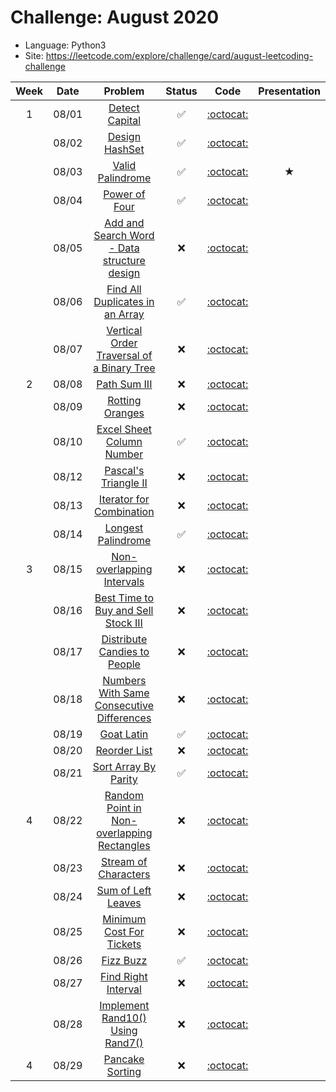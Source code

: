 # Challenge: August 2020
* Language: Python3
* Site: https://leetcode.com/explore/challenge/card/august-leetcoding-challenge

|Week|Date|Problem|Status|Code|Presentation|
|:--:|:--:|:--:|:--:|:--:|:--:|
|1|08/01|[Detect Capital](https://leetcode.com/explore/challenge/card/august-leetcoding-challenge/549/week-1-august-1st-august-7th/3409/)|✅|[:octocat:](./0801.py)||
||08/02|[Design HashSet](https://leetcode.com/explore/challenge/card/august-leetcoding-challenge/549/week-1-august-1st-august-7th/3410/)|✅|[:octocat:](./0802.py)||
||08/03|[Valid Palindrome](https://leetcode.com/explore/challenge/card/august-leetcoding-challenge/549/week-1-august-1st-august-7th/3411/)|✅|[:octocat:](./0803.py)|★|
||08/04|[Power of Four](https://leetcode.com/explore/challenge/card/august-leetcoding-challenge/549/week-1-august-1st-august-7th/3412/)|✅|[:octocat:](./0804.py)||
||08/05|[Add and Search Word - Data structure design](https://leetcode.com/explore/challenge/card/august-leetcoding-challenge/549/week-1-august-1st-august-7th/3413/)|❌|[:octocat:](./0805.py)||
||08/06|[Find All Duplicates in an Array](https://leetcode.com/explore/challenge/card/august-leetcoding-challenge/549/week-1-august-1st-august-7th/3414/)|✅|[:octocat:](./0806.py)||
||08/07|[Vertical Order Traversal of a Binary Tree](https://leetcode.com/explore/challenge/card/august-leetcoding-challenge/549/week-1-august-1st-august-7th/3415/)|❌|[:octocat:](./0807.py)||
|2|08/08|[Path Sum III](https://leetcode.com/explore/challenge/card/august-leetcoding-challenge/550/week-2-august-8th-august-14th/3417/)|❌|[:octocat:](./0808.py)||
||08/09|[Rotting Oranges](https://leetcode.com/explore/challenge/card/august-leetcoding-challenge/550/week-2-august-8th-august-14th/3418/)|❌|[:octocat:](./0809.py)||
||08/10|[Excel Sheet Column Number](https://leetcode.com/explore/challenge/card/august-leetcoding-challenge/550/week-2-august-8th-august-14th/3419/)|✅|[:octocat:](./0810.py)||
||08/12|[Pascal's Triangle II](https://leetcode.com/explore/challenge/card/august-leetcoding-challenge/550/week-2-august-8th-august-14th/3421/)|❌|[:octocat:](./0812.py)||
||08/13|[Iterator for Combination](https://leetcode.com/explore/challenge/card/august-leetcoding-challenge/550/week-2-august-8th-august-14th/3422/)|❌|[:octocat:](./0813.py)||
||08/14|[Longest Palindrome](https://leetcode.com/explore/challenge/card/august-leetcoding-challenge/550/week-2-august-8th-august-14th/3423/)|✅|[:octocat:](./0814.py)||
|3|08/15|[Non-overlapping Intervals](https://leetcode.com/explore/challenge/card/august-leetcoding-challenge/551/week-3-august-15th-august-21st/3425/)|❌|[:octocat:](./0815.py)||
||08/16|[Best Time to Buy and Sell Stock III](https://leetcode.com/explore/challenge/card/august-leetcoding-challenge/551/week-3-august-15th-august-21st/3426/)|❌|[:octocat:](./0816.py)||
||08/17|[Distribute Candies to People](https://leetcode.com/explore/challenge/card/august-leetcoding-challenge/551/week-3-august-15th-august-21st/3427/)|❌|[:octocat:](./0817.py)||
||08/18|[Numbers With Same Consecutive Differences](https://leetcode.com/explore/challenge/card/august-leetcoding-challenge/551/week-3-august-15th-august-21st/3428/)|❌|[:octocat:](./0818.py)||
||08/19|[Goat Latin](https://leetcode.com/explore/challenge/card/august-leetcoding-challenge/551/week-3-august-15th-august-21st/3429/)|✅|[:octocat:](./0819.py)||
||08/20|[Reorder List](https://leetcode.com/explore/challenge/card/august-leetcoding-challenge/551/week-3-august-15th-august-21st/3430/)|❌|[:octocat:](./0820.py)||
||08/21|[Sort Array By Parity](https://leetcode.com/explore/challenge/card/august-leetcoding-challenge/551/week-3-august-15th-august-21st/3431/)|✅|[:octocat:](./0821.py)||
|4|08/22|[Random Point in Non-overlapping Rectangles](https://leetcode.com/explore/challenge/card/august-leetcoding-challenge/552/week-4-august-22nd-august-28th/3433/)|❌|[:octocat:](./0822.py)||
||08/23|[Stream of Characters](https://leetcode.com/explore/challenge/card/august-leetcoding-challenge/552/week-4-august-22nd-august-28th/3434/)|❌|[:octocat:](./0823.py)||
||08/24|[Sum of Left Leaves](https://leetcode.com/explore/challenge/card/august-leetcoding-challenge/552/week-4-august-22nd-august-28th/3435/)|❌|[:octocat:](./0824.py)||
||08/25|[Minimum Cost For Tickets](https://leetcode.com/explore/challenge/card/august-leetcoding-challenge/552/week-4-august-22nd-august-28th/3436/)|❌|[:octocat:](./0825.py)||
||08/26|[Fizz Buzz](https://leetcode.com/explore/challenge/card/august-leetcoding-challenge/552/week-4-august-22nd-august-28th/3437/)|✅|[:octocat:](./0826.py)||
||08/27|[Find Right Interval](https://leetcode.com/explore/challenge/card/august-leetcoding-challenge/552/week-4-august-22nd-august-28th/3438/)|❌|[:octocat:](./0827.py)||
||08/28|[Implement Rand10() Using Rand7()](https://leetcode.com/explore/challenge/card/august-leetcoding-challenge/552/week-4-august-22nd-august-28th/3439/)|❌|[:octocat:](./0828.py)||
|4|08/29|[Pancake Sorting](https://leetcode.com/explore/challenge/card/august-leetcoding-challenge/553/week-5-august-29th-august-31st/3441/)|❌|[:octocat:](./0829.py)||
